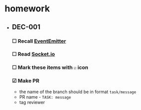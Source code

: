 # homework

* ## DEC-001
  ### ☐ Recall [EventEmitter](https://nodejs.org/api/events.html)
  ### ☐ Read [Socket.io](https://socket.io)
  ### ☐ Mark these items with `☑` icon
  ### ☑ Make PR
    * the name of the branch should be in format `task/message`
    * PR name - `TASK: message`
    * tag reviewer
